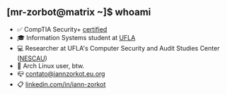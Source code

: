 ## [mr-zorbot@matrix ~]$ whoami
- ✅ CompTIA Security+ [certified](https://www.credly.com/badges/d45d3cab-4330-495d-bb55-3b5d657b09ad/public_url)
- 🎓 Information Systems student at [UFLA](https://ufla.br)
- 💻 Researcher at UFLA's Computer Security and Audit Studies Center ([NESCAU](https://github.com/NESCAU-UFLA))
- 🐧 Arch Linux user, btw.
- 📪 contato@iannzorkot.eu.org
- 📋 [linkedin.com/in/iann-zorkot](https://linkedin.com/in/iann-zorkot)
